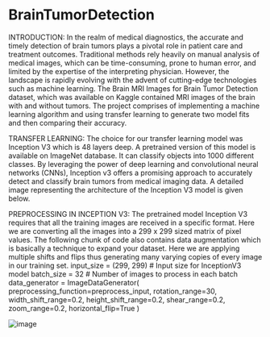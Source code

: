 # BrainTumorDetection
INTRODUCTION:
In the realm of medical diagnostics, the accurate and timely detection of brain tumors plays a pivotal role in patient care and treatment outcomes. Traditional methods rely heavily on manual analysis of medical images, which can be time-consuming, prone to human error, and limited by the expertise of the interpreting physician. However, the landscape is rapidly evolving with the advent of cutting-edge technologies such as machine learning. 
The Brain MRI Images for Brain Tumor Detection dataset, which was available on Kaggle contained MRI images of the brain with and without tumors. The project comprises of implementing a machine learning algorithm and using transfer learning to generate two model fits and then comparing their accuracy.

TRANSFER LEARNING:
The choice for our transfer learning model was Inception V3 which is 48 layers deep. A pretrained version of this model is available on ImageNet database. It can classify objects into 1000 different classes. By leveraging the power of deep learning and convolutional neural networks (CNNs), Inception v3 offers a promising approach to accurately detect and classify brain tumors from medical imaging data. A detailed image representing the architecture of the Inception V3 model is given below.

PREPROCESSING IN INCEPTION V3:
The pretrained model Inception V3 requires that all the training images are received in a specific format. Here we are converting all the images into a 299 x 299 sized matrix of pixel values. The following chunk of code also contains data augmentation which is basically a technique to expand your dataset. Here we are applying multiple shifts and flips thus generating many varying copies of every image in our training set.
input_size = (299, 299)  # Input size for InceptionV3 model
batch_size = 32  # Number of images to process in each batch
data_generator = ImageDataGenerator(
    preprocessing_function=preprocess_input,
    rotation_range=30,
    width_shift_range=0.2,
    height_shift_range=0.2,
    shear_range=0.2,
    zoom_range=0.2,
    horizontal_flip=True
)

![image](https://github.com/subatakhan28/BrainTumorDetection/assets/145452943/7a43faea-4304-49f1-9d64-20269edb3801)



